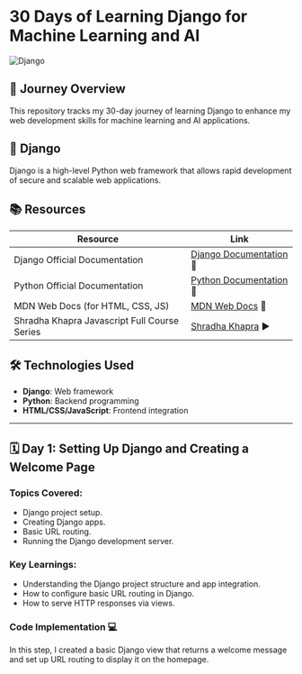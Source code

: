 # **30 Days of Learning Django for Machine Learning and AI**  
![Django](https://github.com/Sahash-Rai/35_Days_Of_Learning_Django/blob/main/assets/Django.png)

## 🚀 **Journey Overview**  
This repository tracks my 30-day journey of learning Django to enhance my web development skills for machine learning and AI applications. 
## 📖 **Django**  
Django is a high-level Python web framework that allows rapid development of secure and scalable web applications.  
## 📚 **Resources**  

| **Resource**                     | **Link**                                                  |
|-----------------------------------|-----------------------------------------------------------|
| Django Official Documentation     | [Django Documentation](https://www.djangoproject.com/)  📄    |
| Python Official Documentation     | [Python Documentation](https://docs.python.org/)  📄        |
| MDN Web Docs (for HTML, CSS, JS)  | [MDN Web Docs](https://developer.mozilla.org/en-US/) 📄      |
| Shradha Khapra Javascript Full Course Series  | [Shradha Khapra](https://www.youtube.com/watch?v=ajdRvxDWH4w&list=PLGjplNEQ1it_oTvuLRNqXfz_v_0pq6unW])  ▶️   |



## 🛠️ **Technologies Used**  
- **Django**: Web framework  
- **Python**: Backend programming  
- **HTML/CSS/JavaScript**: Frontend integration  


---
## 🗓️ **Day 1: Setting Up Django and Creating a Welcome Page** 

### **Topics Covered:**  
- Django project setup.
- Creating Django apps.
- Basic URL routing.
- Running the Django development server.

### **Key Learnings:**  
- Understanding the Django project structure and app integration.
- How to configure basic URL routing in Django.
- How to serve HTTP responses via views.

### **Code Implementation 💻**  
In this step, I created a basic Django view that returns a welcome message and set up URL routing to display it on the homepage.
